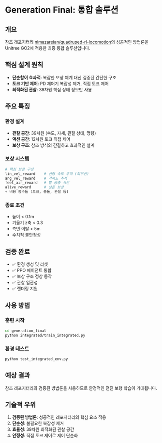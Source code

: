 # Generation Final: 통합 솔루션

## 개요
참조 레포지터리 [nimazareian/quadruped-rl-locomotion](https://github.com/nimazareian/quadruped-rl-locomotion)의 성공적인 방법론을 Unitree GO2에 적용한 최종 통합 솔루션입니다.

## 핵심 설계 원칙
- **단순함이 효과적**: 복잡한 보상 체계 대신 검증된 간단한 구조
- **토크 기반 제어**: PD 제어기 복잡성 제거, 직접 토크 제어
- **최적화된 관찰**: 39차원 핵심 상태 정보만 사용

## 주요 특징

### 환경 설계
- **관찰 공간**: 39차원 (속도, 자세, 관절 상태, 명령)
- **액션 공간**: 12차원 토크 직접 제어
- **보상 구조**: 참조 방식의 간결하고 효과적인 설계

### 보상 시스템
```python
# 핵심 보상 구성
lin_vel_reward    # 선형 속도 추적 (최우선)
ang_vel_reward    # 각속도 추적
feet_air_reward   # 발 공중 시간
alive_reward      # 생존 보상
+ 비용 함수들 (토크, 충돌, 관절 등)
```

### 종료 조건
- 높이 < 0.1m
- 기울기 z축 < 0.3
- 측면 이탈 > 5m
- 수치적 불안정성

## 검증 완료
- ✅ 환경 생성 및 리셋
- ✅ PPO 에이전트 통합
- ✅ 보상 구조 정상 동작
- ✅ 관찰 일관성
- ✅ 렌더링 지원

## 사용 방법

### 훈련 시작
```bash
cd generation_final
python integrated/train_integrated.py
```

### 환경 테스트
```bash
python test_integrated_env.py
```

## 예상 결과
참조 레포지터리의 검증된 방법론을 사용하므로 안정적인 전진 보행 학습이 기대됩니다.

## 기술적 우위
1. **검증된 방법론**: 성공적인 레포지터리의 핵심 요소 적용
2. **단순성**: 불필요한 복잡성 제거
3. **효율성**: 39차원 최적화된 관찰 공간
4. **안정성**: 직접 토크 제어로 제어 단순화